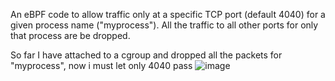 An eBPF code to allow traffic only at a specific TCP port (default 4040) for a given process name ("myprocess"). All the traffic to all other ports for only that process are be dropped.

So far I have attached to a cgroup and dropped all the packets for "myprocess", now i must let only 4040 pass
![image](https://user-images.githubusercontent.com/83643646/204097699-803b485f-de73-4b76-8b65-1c9b8595142c.png)

